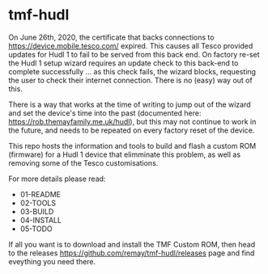 # tmf-hudl
On June 26th, 2020, the certificate that backs connections to
https://device.mobile.tesco.com/ expired.   This causes all Tesco provided
updates for Hudl 1 to fail to be served from this back end.   On factory re-set
the Hudl 1 setup wizard requires an update check to this back-end to complete
successfully ... as this check fails, the wizard blocks, requesting the user to
check their internet connection.  There is no (easy) way out of this.

There is a way that works at the time of writing to jump out of the wizard and
set the device's time into the past (documented here:
https://rob.themayfamily.me.uk/hudl), but this may not continue to work in the
future, and needs to be repeated on every factory reset of the device.

This repo hosts the information and tools to build and flash a custom ROM
(firmware) for a Hudl 1 device that elimminate this problem, as well as removing
some of the Tesco customisations.

For more details please read:
- 01-README
- 02-TOOLS
- 03-BUILD
- 04-INSTALL
- 05-TODO

If all you want is to download and install the TMF Custom ROM, then head to the
releases https://github.com/remay/tmf-hudl/releases page and find eveything you
need there.
